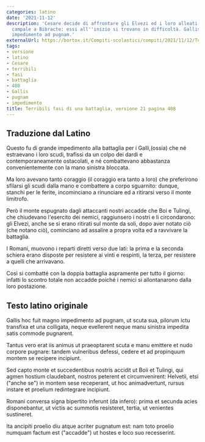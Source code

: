 ```yaml
---
categories: latino
date: '2021-11-12'
description: 'Cesare decide di affrontare gli Elvezi ed i loro alleati in una battaglia
  campale a Bibracte: essi all''inizio si trovano in difficoltà. Gallis hoc fuit magno
  impedimento ad pugnam.'
externalUrl: https://bortox.it/Compiti-scolastici/compiti/2021/11/12/Terribili-fasi-di-una-battaglia.html
tags:
- versione
- latino
- Cesare
- terribili
- fasi
- battaglia
- 408
- Gallis
- pugnam
- impedimento
title: Terribili fasi di una battaglia, versione 21 pagina 408
---
```


## Traduzione dal Latino

Questo fu di grande impedimento alla battaglia per i Galli,(ossia) che né estraevano i loro scudi, trafissi da un colpo dei dardi e contemporaneamente ostacolati, e né combattevano abbastanza convenientemente con la mano sinistra bloccata.

Ma loro avevano tanto coraggio (il coraggio era tanto a loro) che preferirono sfilarsi gli scudi dalla mano e combattere a corpo sguarnito: dunque, stanchi per le ferite, incominciano a rinunciare ed a ritirarsi verso il monte limitrofo.

Però il monte espugnato dagli attaccanti nostri accadde che Boi e Tulingi, che chiudevano l'esercito dei nemici, raggiunsero i nostri e li circondarono: gli Elvezi, anche se si erano ritirati sul monte da soli, dopo aver notato ciò (che notano ciò), cominciano ad assalire a propra volta ed a ravvivare la battaglia.

I Romani, muovono i reparti diretti verso due lati: la prima e la seconda schiera erano disposte per resistere ai vinti e respinti, la terza, per resistere a quelli che arrivavano.

Così si combatté con la doppia battaglia aspramente per tutto il giorno: infatti lo scontro totale non accadde poiché i nemici si allontanarono dalla loro postazione.

## Testo latino originale

Gallis hoc fuit magno impedimento ad pugnam, ut scuta sua, pilorum ictu transfixa et una colligata, neque evellerent neque manu sinistra impedita satis commode pugnarent.

Tantus vero erat iis animus ut praeoptarent scuta e manu emittere et nudo corpore pugnare: tandem vulneribus defessi, cedere et ad propinquum montem se recipere incipiunt.

Sed capto monte et succedentibus nostris accidit ut Boii et Tulingi, qui agmen hostium claudebant, nostros peterent et circumvenirent: Helvetii, etsi ("anche se") in montem sese receperant, ut hoc animadvertunt, rursus instare et proelium redintegrare incipiunt.

Romani conversa signa bipertito inferunt (da infero): prima et secunda acies disponebantur, ut victis ac summotis resisteret, tertia, ut venientes sustineret.

Ita ancipiti proelio diu atque acriter pugnatum est: nam toto proelio numquam factum est ("accadde") ut hostes e loco suo recesserint.